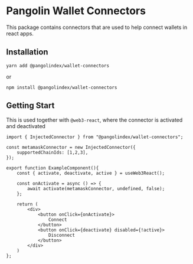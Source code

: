 # Pangolin Wallet Connectors
This package contains connectors that are used to help connect wallets in react apps.

## Installation
`yarn add @pangolindex/wallet-connectors`

or

`npm install @pangolindex/wallet-connectors`

## Getting Start
This is used together with `@web3-react`, where the connector is activated and deactivated

```tsx
import { InjectedConnector } from "@pangolindex/wallet-connectors";

const metamaskConnector = new InjectedConnector({
    supportedChainIds: [1,2,3],
});

export function ExampleComponent(){
    const { activate, deactivate, active } = useWeb3React();

    const onActivate = async () => {
        await activate(metamaskConnector, undefined, false); 
    };

    return (
        <div>
            <button onClick={onActivate}>
                Connect
            </button>
            <button onClick={deactivate} disabled={!active}>
                Disconnect
            </button>
        </div>
    )
};
```
